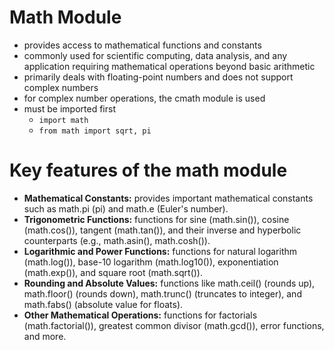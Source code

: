 # Math Module
-  provides access to mathematical functions and constants
- commonly used for scientific computing, data analysis, and any application requiring mathematical operations beyond basic arithmetic
- primarily deals with floating-point numbers and does not support complex numbers
- for complex number operations, the cmath module is used
- must be imported first
    - `import math`
    - `from math import sqrt, pi`

# Key features of the math module
- **Mathematical Constants:** provides important mathematical constants such as math.pi (pi) and math.e (Euler's number).
- **Trigonometric Functions:** functions for sine (math.sin()), cosine (math.cos()), tangent (math.tan()), and their inverse and hyperbolic counterparts (e.g., math.asin(), math.cosh()).
- **Logarithmic and Power Functions:** functions for natural logarithm (math.log()), base-10 logarithm (math.log10()), exponentiation (math.exp()), and square root (math.sqrt()).
- **Rounding and Absolute Values:** functions like math.ceil() (rounds up), math.floor() (rounds down), math.trunc() (truncates to integer), and math.fabs() (absolute value for floats).
- **Other Mathematical Operations:** functions for factorials (math.factorial()), greatest common divisor (math.gcd()), error functions, and more.